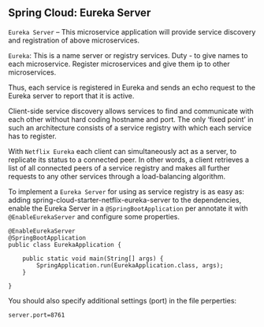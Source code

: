 ## Spring Cloud: Eureka Server
`Eureka Server` – This microservice application will provide service discovery and registration of above microservices.

`Eureka`: This is a name server or registry services. Duty - to give names to each microservice. Register microservices and give them ip to other microservices.

Thus, each service is registered in Eureka and sends an echo request to the Eureka server to report that it is active.

Client-side service discovery allows services to find and communicate with each other without hard coding hostname and port. 
The only ‘fixed point’ in such an architecture consists of a service registry with which each service has to register.

With `Netflix Eureka` each client can simultaneously act as a server, to replicate its status to a connected peer. 
In other words, a client retrieves a list of all connected peers of a service registry and makes all further requests to any other services through a load-balancing algorithm.


To implement a `Eureka Server` for using as service registry is as easy as: adding spring-cloud-starter-netflix-eureka-server to the dependencies, 
enable the Eureka Server in a `@SpringBootApplication` per annotate it with `@EnableEurekaServer` and configure some properties.

```
@EnableEurekaServer
@SpringBootApplication
public class EurekaApplication {

	public static void main(String[] args) {
		SpringApplication.run(EurekaApplication.class, args);
	}

}
```

You should also specify additional settings (port) in the file perperties:

```
server.port=8761
```